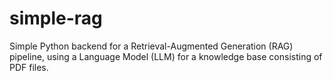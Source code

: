 # simple-rag
Simple Python backend for a Retrieval-Augmented Generation (RAG) pipeline, using a Language Model (LLM) for a knowledge base consisting of PDF files.

